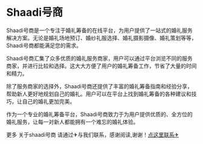 # Shaadi号商

Shaadi号商是一个专注于婚礼筹备的在线平台，为用户提供了一站式的婚礼服务解决方案。无论是婚礼场地预订、婚纱礼服选择、婚礼摄影摄像、婚礼策划等等，Shaadi号商都能满足您的需求。

Shaadi号商汇集了众多优质的婚礼服务商家，用户可以通过平台浏览不同的服务商家，并进行比较和选择。这大大方便了用户的婚礼筹备工作，节省了大量的时间和精力。

除了服务商家的选择外，Shaadi号商还提供了丰富的婚礼筹备指南和经验分享，帮助新人更好地规划自己的婚礼。用户可以在平台上找到婚礼筹备的各种建议和技巧，让自己的婚礼更加完美。

作为一个专业的婚礼筹备平台，Shaadi号商致力于为用户提供优质的、全方位的婚礼服务，让每一对新人都能拥有一个难忘的婚礼体验。

更多 关于shaadi号商 请通过✈与我们联系，感谢阅读,谢谢！[点这里联系✈](https://c.k02.cc)